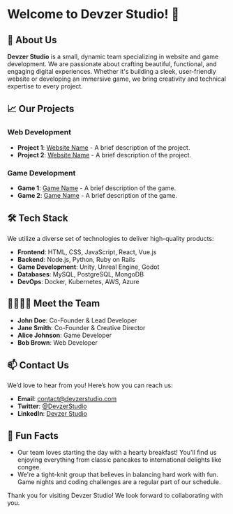 # Welcome to Devzer Studio! 👋

## 🌟 About Us

**Devzer Studio** is a small, dynamic team specializing in website and game development. We are passionate about crafting beautiful, functional, and engaging digital experiences. Whether it's building a sleek, user-friendly website or developing an immersive game, we bring creativity and technical expertise to every project.

## 📈 Our Projects

### Web Development
- **Project 1**: [Website Name](link) - A brief description of the project.
- **Project 2**: [Website Name](link) - A brief description of the project.

### Game Development
- **Game 1**: [Game Name](link) - A brief description of the game.
- **Game 2**: [Game Name](link) - A brief description of the game.

## 🛠️ Tech Stack

We utilize a diverse set of technologies to deliver high-quality products:

- **Frontend**: HTML, CSS, JavaScript, React, Vue.js
- **Backend**: Node.js, Python, Ruby on Rails
- **Game Development**: Unity, Unreal Engine, Godot
- **Databases**: MySQL, PostgreSQL, MongoDB
- **DevOps**: Docker, Kubernetes, AWS, Azure

## 👨‍👩‍👧‍👦 Meet the Team

- **John Doe**: Co-Founder & Lead Developer
- **Jane Smith**: Co-Founder & Creative Director
- **Alice Johnson**: Game Developer
- **Bob Brown**: Web Developer

## 📫 Contact Us

We’d love to hear from you! Here’s how you can reach us:

- **Email**: [contact@devzerstudio.com](mailto:devzerstudio@gmail.com)
- **Twitter**: [@DevzerStudio](https://twitter.com/devzerstudio)
- **LinkedIn**: [Devzer Studio](https://www.linkedin.com/company/devzerstudio)

## 🍿 Fun Facts

- Our team loves starting the day with a hearty breakfast! You'll find us enjoying everything from classic pancakes to international delights like congee.
- We're a tight-knit group that believes in balancing hard work with fun. Game nights and coding challenges are a regular part of our schedule.

Thank you for visiting Devzer Studio! We look forward to collaborating with you.

